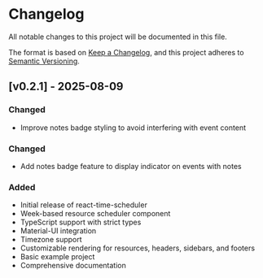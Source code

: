 # Changelog

All notable changes to this project will be documented in this file.

The format is based on [Keep a Changelog](https://keepachangelog.com/en/1.0.0/),
and this project adheres to [Semantic Versioning](https://semver.org/spec/v2.0.0.html).

## [v0.2.1] - 2025-08-09

### Changed
- Improve notes badge styling to avoid interfering with event content


### Changed
- Add notes badge feature to display indicator on events with notes


### Added
- Initial release of react-time-scheduler
- Week-based resource scheduler component
- TypeScript support with strict types
- Material-UI integration
- Timezone support
- Customizable rendering for resources, headers, sidebars, and footers
- Basic example project
- Comprehensive documentation
